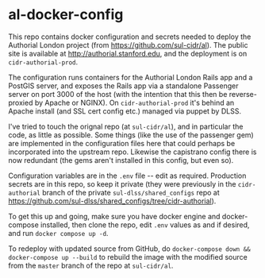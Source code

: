 # al-docker-config

This repo contains docker configuration and secrets needed to deploy the Authorial London project (from https://github.com/sul-cidr/al).  The public site is available at http://authorial.stanford.edu, and the deployment is on `cidr-authorial-prod`.

The configuration runs containers for the Authorial London Rails app and a PostGIS server, and exposes the Rails app via a standalone Passenger server on port 3000 of the host (with the intention that this then be reverse-proxied by Apache or NGINX).  On `cidr-authorial-prod` it's behind an Apache install (and SSL cert config etc.) managed via puppet by DLSS.

I've tried to touch the orignal repo (at `sul-cidr/al`), and in particular the code, as little as possible.  Some things (like the use of the passenger gem) are implemented in the configuration files here that could perhaps be incorporated into the upstream repo.  Likewise the capistrano config there is now redundant (the gems aren't installed in this config, but even so).

Configuration variables are in the `.env` file -- edit as required.  Production secrets are in this repo, so keep it private (they were previously in the `cidr-authorial` branch of the private `sul-dlss/shared_configs` repo at https://github.com/sul-dlss/shared_configs/tree/cidr-authorial).

To get this up and going, make sure you have docker engine and docker-compose installed, then clone the repo, edit `.env` values as and if desired, and run `docker compose up -d`.

To redeploy with updated source from GitHub, do `docker-compose down && docker-compose up --build` to rebuild the image with the modified source from the `master` branch of the repo at `sul-cidr/al`.

